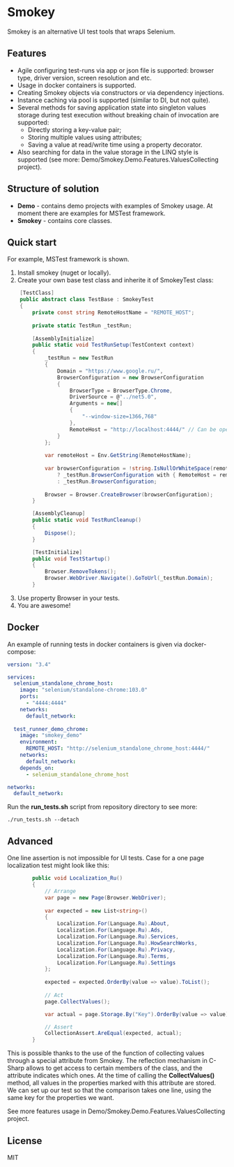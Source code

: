 # Smokey
Smokey is an alternative UI test tools that wraps Selenium.

## Features
- Agile configuring test-runs via app or json file is supported: browser type, driver version, screen resolution and etc.
- Usage in docker containers is supported.
- Creating Smokey objects via constructors or via dependency injections.
- Instance caching via pool is supported (similar to DI, but not quite).
- Several methods for saving application state into singleton values storage during test execution 
without breaking chain of invocation are supported:
  - Directly storing a key-value pair;
  - Storing multiple values using attributes;
  - Saving a value at read/write time using a property decorator. 
- Also searching for data in the value storage in the LINQ style is supported 
(see more: Demo/Smokey.Demo.Features.ValuesCollecting project).


## Structure of solution
- **Demo** - contains demo projects with examples of Smokey usage.
At moment there are examples for MSTest framework.
- **Smokey** - contains core classes.

## Quick start
For example, MSTest framework is shown.
1. Install smokey (nuget or locally).
2. Create your own base test class and inherite it of SmokeyTest class:
```csharp
    [TestClass]
    public abstract class TestBase : SmokeyTest
    {
        private const string RemoteHostName = "REMOTE_HOST";
    
        private static TestRun _testRun;
        
        [AssemblyInitialize]
        public static void TestRunSetup(TestContext context)
        {
            _testRun = new TestRun
            {
                Domain = "https://www.google.ru/",
                BrowserConfiguration = new BrowserConfiguration
                {
                    BrowserType = BrowserType.Chrome,
                    DriverSource = @"../net5.0",
                    Arguments = new[]
                    {
                        "--window-size=1366,768"
                    },
                    RemoteHost = "http://localhost:4444/" // Can be open in browser
                }
            };
            
            var remoteHost = Env.GetString(RemoteHostName);
            
            var browserConfiguration = !string.IsNullOrWhiteSpace(remoteHost)
                ? _testRun.BrowserConfiguration with { RemoteHost = remoteHost }
                : _testRun.BrowserConfiguration;
            
            Browser = Browser.CreateBrowser(browserConfiguration);
        }

        [AssemblyCleanup]
        public static void TestRunCleanup()
        {
            Dispose();
        }

        [TestInitialize]
        public void TestStartup()
        {
            Browser.RemoveTokens();
            Browser.WebDriver.Navigate().GoToUrl(_testRun.Domain);
        }
```
3. Use property Browser in your tests.
4. You are awesome!

## Docker
An example of running tests in docker containers is given via docker-compose:
```yaml
version: "3.4"

services:
  selenium_standalone_chrome_host:
    image: "selenium/standalone-chrome:103.0"
    ports:
      - "4444:4444"
    networks:
      default_network:
  
  test_runner_demo_chrome:
    image: "smokey_demo"
    environment:
      REMOTE_HOST: "http://selenium_standalone_chrome_host:4444/"
    networks:
      default_network:
    depends_on:
      - selenium_standalone_chrome_host

networks:
  default_network:
```
Run the **run_tests.sh** script from repository directory to see more:
```shell
./run_tests.sh --detach
```

## Advanced
One line assertion is not impossible for UI tests. Case for a one page localization test might look like this:
```csharp
        public void Localization_Ru()
        {
            // Arrange
            var page = new Page(Browser.WebDriver);
            
            var expected = new List<string>()
            {
                Localization.For(Language.Ru).About,
                Localization.For(Language.Ru).Ads,
                Localization.For(Language.Ru).Services,
                Localization.For(Language.Ru).HowSearchWorks,
                Localization.For(Language.Ru).Privacy,
                Localization.For(Language.Ru).Terms,
                Localization.For(Language.Ru).Settings
            };
            
            expected = expected.OrderBy(value => value).ToList();
            
            // Act
            page.CollectValues();

            var actual = page.Storage.By("Key").OrderBy(value => value).ToList();

            // Assert
            CollectionAssert.AreEqual(expected, actual);
        }
```
This is possible thanks to the use of the function of collecting values through a special attribute from Smokey.
The reflection mechanism in C-Sharp allows to get access to certain members of the class, 
and the attribute indicates which ones. At the time of calling the **CollectValues()** method, all values in the properties
marked with this attribute are stored. We can set up our test so that the comparison takes one line, using the same key for
the properties we want.

See more features usage in Demo/Smokey.Demo.Features.ValuesCollecting project.

## License
MIT